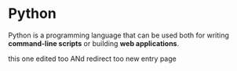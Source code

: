 # Python

Python is a programming language that can be used both for writing **command-line scripts** or building **web applications**.

this one edited too
ANd redirect too new entry page